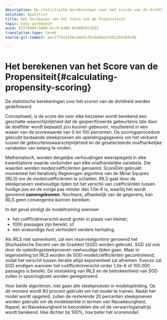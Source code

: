 ```yaml
---
description: De statistische berekeningen voor het scoren van de dichtheid worden gedefinieerd.
solution: Analytics
title: Het berekenen van het Score van de Propensiteit
topic: Data workbench
uuid: 67270864-0468-4cc9-b48b-0e880f813555
translation-type: tm+mt
source-git-commit: aec1f7b14198cdde91f61d490a235022943bfedb

---
```



# Het berekenen van het Score van de Propensiteit{#calculating-propensity-scoring}

De statistische berekeningen voor het scoren van de dichtheid worden gedefinieerd.

Conceptueel, is de score die voor elke bezoeker wordt berekend een geschatte waarschijnlijkheid dat de gespecificeerde gebeurtenis (die door de doelfilter wordt bepaald) zou kunnen gebeuren, resulterend in een waaier van de scorewaarde van 0 tot 100 percenten. De scoringsprocedure gebruikt bestaande steekproeven als opleidingsgegevens om het verband tussen de gebeurteniswaarschijnlijkheid en de geselecteerde onafhankelijke variabelen van belang te vinden.

Mathematisch, worden dergelijke verhoudingen weerspiegeld in elke kwantitatieve waarde verbonden aan elke onafhankelijke variabele. Die waarden worden modelcoëfficiënten genoemd. ScoreDim gebruikt momenteel het Iteratively Regewogen algoritme van de Minst Squares (IRLS) om de modelcoëfficiënten te schatten. IRLS gaat door de steekproeven veelvoudige tijden tot het verschil van coëfficiënten tussen huidige pas en de vorige pas minder dan 1.0e-6 is, waarbij het wordt genoemd **samengekomen**. Nochtans, afhankelijk van de gegevens, kan IRLS geen convergentie kunnen bereiken.

In dat geval eindigt de modeltraining wanneer

* het coëfficiëntverschil wordt groter in plaats van kleiner;
* 1000 passages zijn bereikt, of
* een wiskundige fout verhindert verdere herhaling.

Als IRLS niet samenkomt, zal een reservealgoritme genoemd het Stochastische Decent van de Gradiënt (SGD) worden gebruikt. SGD zal ook door de opleidingssteekproeven veelvoudige tijden gaan. Maar in tegenstelling tot IRLS worden de SGD-modelcoëfficiënten gecontroleerd, zodat het verschil tussen iteratie altijd exponentieel zal afnemen. Evenzo zal SGD eindigen wanneer het coëfficiëntverschil onder 1,0e-6 of 100.000 passages is bereikt. De mislukking van IRLS en de betrokkenheid van SGD zullen in spoorlogboek worden geregistreerd.

Voor beide algoritmen, niet gaan alle steekproeven in modelopleiding. Op dit moment wordt 80 procent gebruikt om het model te trainen. Nadat het model wordt opgeleid, zullen de resterende 20 percenten steekproeven worden gebruikt om de modelsterkte in termen van Nauwkeurigheid, Rappel, en Nauwkeurigheid te beoordelen die uit de verwarringsmatrijs wordt berekend. Hoe dichter bij 100%, hoe beter het scoremodel.
